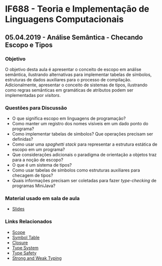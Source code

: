 # IF688 - Teoria e Implementação de Linguagens Computacionais

## 05.04.2019 - Análise Semântica - Checando Escopo e Tipos

### Objetivo

O objetivo desta aula é apresentar o conceito de escopo em análise semântica, ilustrando alternativas para implementar tabelas de símbolos, estruturas de dados auxiliares para o processo de compilação. Adicionalmente, apresentar o conceito de sistemas de tipos, ilustrando como regras semânticas em gramáticas de atributos podem ser implementadas por _visitors_. 

### Questões para Discussão

- O que significa escopo em linguagens de programação? 
- Como manter um registro dos nomes visíveis em um dado ponto do programa? 
- Como implementar tabelas de símbolos? Que operações precisam ser definidas?
- Como usar uma _spaghetti stack_ para representar a estrutura estática de escopo em um programa? 
- Que considerações adicionais o paradigma de orientação a objetos traz para a noção de escopo?
- O que é um sistema de tipos? 
- Como usar tabelas de símbolos como estruturas auxiliares para checagem de tipos?
- Quais informações precisam ser coletadas para fazer _type-checking_ de programas MiniJava?

### Material usado em sala de aula

- [Slides](https://drive.google.com/open?id=1_YcYSdzJoCZNkE6dY62Mi6SSAaN3N83g)

### Links Relacionados

- [Scope](https://en.wikipedia.org/wiki/Scope_(computer_science))
- [Symbol Table](https://en.wikipedia.org/wiki/Symbol_table)
- [Closure](https://en.wikipedia.org/wiki/Closure_(computer_programming))
- [Type System](https://en.wikipedia.org/wiki/Type_system)
- [Type Safety](https://en.wikipedia.org/wiki/Type_safety)
- [Strong and Weak Typing](https://en.wikipedia.org/wiki/Strong_and_weak_typing)